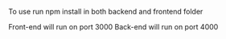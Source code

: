 To use run npm install in both backend and frontend folder

Front-end will run on port 3000
Back-end will run on port 4000

